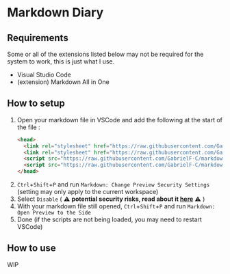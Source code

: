 # Markdown Diary

## Requirements

Some or all of the extensions listed below may not be required for the system to work, this is just what I use.

- Visual Studio Code
- (extension) Markdown All in One

## How to setup

1. Open your markdown file in VSCode and add the following at the start of the file :
    ```html
    <head>
      <link rel="stylesheet" href="https://raw.githubusercontent.com/GabrielF-C/markdown-diary/main/css/global.css">
      <link rel="stylesheet" href="https://raw.githubusercontent.com/GabrielF-C/markdown-diary/main/css/logbook_toolbar.css">
      <script src="https://raw.githubusercontent.com/GabrielF-C/markdown-diary/main/js/logbook_toolbar.js"></script>
      <script src="https://raw.githubusercontent.com/GabrielF-C/markdown-diary/main/js/day_planner_btn.js"></script>
    </head>
    ```
2. `Ctrl`+`Shift`+`P` and run `Markdown: Change Preview Security Settings` (setting may only apply to the current workspace)
3. Select `Disable` ( :warning: **potential security risks, read about it [here](https://code.visualstudio.com/docs/languages/markdown#_markdown-preview-security)** :warning: )
4. With your markdown file still opened, `Ctrl`+`Shift`+`P` and run `Markdown: Open Preview to the Side`
5. Done (if the scripts are not being loaded, you may need to restart VSCode)

## How to use

WIP

